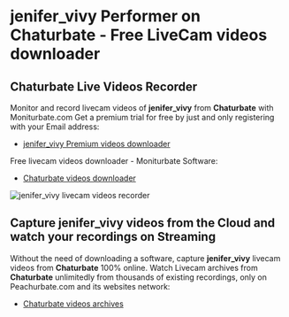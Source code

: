 # jenifer_vivy Performer on Chaturbate - Free LiveCam videos downloader

## Chaturbate Live Videos Recorder

Monitor and record livecam videos of **jenifer_vivy** from **Chaturbate** with Moniturbate.com
Get a premium trial for free by just and only registering with your Email address:
* [jenifer_vivy Premium videos downloader](https://moniturbate.com/request-demo-licence-key.html)

Free livecam videos downloader - Moniturbate Software:
* [Chaturbate videos downloader](https://moniturbate.com/moniturbate-download-software.html)

![jenifer_vivy livecam videos recorder](https://peachurnet.com/templates/moniturbate-software.png)


## Capture jenifer_vivy videos from the Cloud and watch your recordings on Streaming

Without the need of downloading a software, capture **jenifer_vivy** livecam videos from **Chaturbate** 100% online.
Watch Livecam archives from **Chaturbate** unlimitedly from thousands of existing recordings, only on Peachurbate.com and its websites network:
* [Chaturbate videos archives](https://peachurnet.com/)